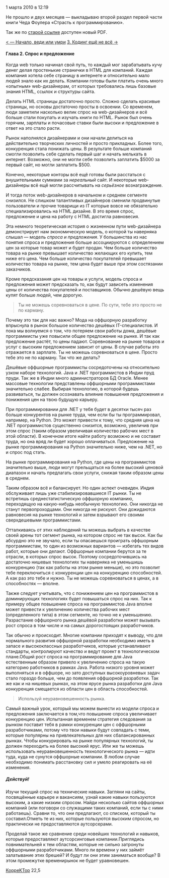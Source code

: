 1 марта 2010 в 12:19

Не прошло и двух месяцев — выкладываю второй раздел первой части книги
Чеда Фоулера «Страсть к программированию».

Так же по [старой ссылке](http://dl.dropbox.com/u/1930402/TPP.pdf)
доступен новый PDF.

[\< — Начало, веди или умри](http://koppektop.habrahabr.ru/blog/80282/)
[3. Кодинг ещё не всё -\>](http://koppektop.habrahabr.ru/blog/86590/)


#### Глава 2. Спрос и предложение

Когда web только начинал свой путь, то каждый мог зарабатывать кучу
денег делая простенькие странички в HTML для компаний. Каждая компания
хотела себе страницу в интернете и относительно мало людей знало как их
делать. Компании готовы были платить очень много «опытным»
web-дизайнерам, от которых требовались лишь базовые знания HTML, ссылок
и структуры сайта.

Делать HTML страницы достаточно просто. Сложно сделать красивые
страницы, но основы достаточно просты в освоении. Со временем, люди
заметили насколько велик спрос на web-дизайнеров и всё больше стали
покупать и изучать книги по HTML. Рынок был очень горячим, зарплаты и
почасовые ставки были высоки и предложение в ответ на это стало расти.

Рынок наполнялся дизайнерами и они начали делиться на действительно
творческих личностей и просто прикладных. Более того, конкуренция стала
понижать цены. В результате больше компаний смогли позволить себе
сделать первый шаг и начать мелькать в интернет. Возможно, они не могли
себе позволить заплатить $5000 за первый сайт, но могли заплатить
$500.

Конечно, некоторые конторы всё ещё готовы были расстаться с
внушительными суммами за *нереальный* сайт. И некоторые web-дизайнеры
всё ещё могли рассчитывать на *серьёзное* вознаграждение.

И тогда поток web-дизайнеров в начальном и среднем сегменте снизился.
Не слишком талантливых дизайнеров сменили продвинутые пользователи и
прочие товарищи из IT которые вовсе не обязательно специализировались на
HTML дизайне. В это время спрос, предложение и цена на работу с HTML
достигла равновесия.

Эта немного теоретическая история о жизненном пути web-дизайнера
демонстрирует нам экономическую модель, о которой ты наверняка слышал —
модель *спроса и предложения*. У большинства из нас понятия спроса и
предложения больше ассоциируются с определением цен за которые товар
может и будет продан. Чем больше количество товара на рынке превышает
количество желающих его купить, тем ниже его цена. Чем больше количество
покупателей превышает количество товара на рынке, тем цена будет выше
при этом состязании заказчиков.

Кроме предсказания цен на товары и услуги, модель спроса и предложения
может предсказать то, как будут зависеть изменения цены от количества
покупателей и поставщиков. Обычно дешёвую вещь купят больше людей, чем
дорогую.

> Ты не можешь соревноваться в цене. По сути, тебе это просто не по
> карману.



Почему это так для нас важно? Мода на оффшорную разработку впрыснула в
рынок большое количество дешёвых IT-специалистов. И пока мы волнуемся о
том, что потеряем свои работы дома, дешёвые программисты уже повысили
общее предложение на рынке. И так как предложение растёт, то цены
падают. Соревнование на рынке товаров и услуг с высоким предложением
зависит от цены. В случае работы это отражается в зарплате. Ты не можешь
соревноваться в цене. Просто тебе это не по карману. Так что же делать?

Дешёвые оффшорные программисты сосредоточены на относительно узком
наборе технологий. Java и .NET программистов в Индии пруд пруди. Так же
в Индии много администраторов БД Oracle. Менее массовые технологии
представлены оффшорными программистами значительно слабее. Выбирая
технологию, в которой будешь развиваться, ты должен осознавать влияние
повышения предложения и понижения цен на твою будущую карьеру.

При программировании для .NET у тебя будет в десятки тысяч раз больше
конкурентов на рынке труда, чем если бы ты программировал, например, на
Python. Это может привести к тому, что средняя цена на .NET
программистов существенно снизится, возможно, увеличив при этом спрос
(таким образом увеличивая количество рабочих мест в этой области). В
конечном итоге найти работу возможно и не составит труда, но она вряд ли
будет хорошо оплачиваться. Предложение на рынке программирования на
Python значительно ниже, чем на .NET, но и спрос под стать.

На рынке программирования на Python, где цены на программистов
значительно выше, люди могут прельщаться на более высокий ценовой
диапазон и начать предлагать свои услуги, снижая таким образом цены в
среднем.

Таким образом всё и балансирует. Но один аспект очевиден. Индия
обслуживает лишь уже стабилизировавшиеся IT рынки. Ты не встретишь
среднестатистическую оффшорную компанию, переходящую на какую-нибудь
необычную технологию. Они никогда не станут первопроходцами. Они никогда
не рискуют. Они дожидаются равновесия на рынке технологий и затем
взрывают его своими сверхдешевыми программистами.

Отталкиваясь от этих наблюдений ты можешь выбрать в качестве своей
арены тот сегмент рынка, на котором спрос не так высок. Как бы абсурдно
это не звучало, если ты опасаешься проиграть оффшорным программистам, то
один из возможных вариантов — избегать тех видов работ, которые они
делают. Оффшорные компании берутся за те отрасли, в которых спрос высок.
Поэтому сосредоточившись на достаточно нишевых технологиях ты наверняка
не уменьшишь конкуренцию (так как работы на этом рынке меньше), но это
позволит тебе переключиться с конкуренции цен на конкуренцию
способностей. А как раз это тебе и нужно. Ты не можешь соревноваться в
ценах, а в способностях — вполне.

Также следует учитывать, что с понижением цен на программистов в
доминирующих технологиях будет повышаться спрос на них. Так к примеру
общее повышение спроса на программистов Java вполне может привести к
увеличению количества рабочих мест (определенного типа) в этом сегменте,
но точно не к уменьшению. Разрастание оффшорного рынка дешёвой
разработки может вызывать рост спроса в том числе и на самых
дорогостоящих разработчиков.

Так обычно и происходит. Многие компании приходят к выводу, что для
нормального развития оффшорной разработки необходимо иметь в запасе и
высококлассных разработчиков, которые устанавливают стандарты,
контролируют качество и ведут проект в технологическом плане.Общий рост
спроса на программирование для Java естественным образом привело к
увеличению спроса на такую категорию работников в рамках Java. Работа
низкого уровня может выполняться и в оффшоре, но зато доступных
высокоуровневых задач стало гораздо больше, чем до появления оффшорной
разработки. Так же как и на нишевых рынках, на этом ярусе рынка
разработки для Java конкуренция смещается из области цен в область
способностей.

> Используй неуравновешенность рынка.

Самый важный урок, который мы можем вынести из модели спроса и
предложения заключается в том,что повышение спроса увеличивает
конкуренцию цен. Испытанная временем стратегия следования за рынком
поставит тебя в рамки конкуренции цен с оффшорными разработчиками,
потому что твои навыки будут совпадать с теми, которые популярны на
привлекательных для них сбалансированных рынках. Чтобы конкурировать на
рынке популярных технологий, ты должен переходить на более высокий ярус.
Или же ты можешь использовать неуравновешенность технологического
рынка — идти туда, куда не сунутся оффшорные компании. В любом случае
необходимо понимать расстановку сил и умело реагировать на её
изменения.

##### Действуй!

Изучи текущий спрос на технические навыки. Загляни на сайты,
посвящённые карьере и вакансиям, узнай какие навыки пользуются высоким,
а какие низким спросом. Найди несколько сайтов оффшорных компаний (или
поговори со служащими таких компаний, если ты с ними работаешь). Сравни
то, что они предлагают, со списком, который ты составил.Отметь те из
них, которые пользуются высоким спросом, но практически не
предоставляются аутсорсерами.

Проделай такое же сравнение среди новейших технологий и навыков,
которые предоставляют аутсорсинговые компании.Приглядись повнимательней
к тем областям, которые не сильно затронуты оффшорными разработчиками.
Много ли времени у них займёт залатывание этих брешей? И будут ли они
этим заниматься вообще? В этом промежутке временирынок не будет
уравновешен.


[KoppeKTop](http://habrahabr.ru/users/KoppeKTop/ "Автор текста") 22,5

